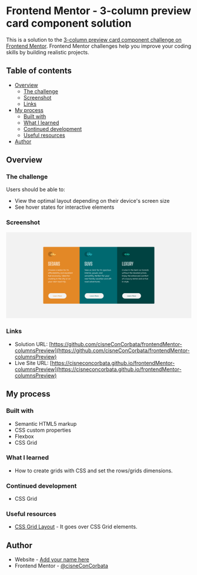 # Frontend Mentor - 3-column preview card component solution

This is a solution to the [3-column preview card component challenge on Frontend Mentor](https://www.frontendmentor.io/challenges/3column-preview-card-component-pH92eAR2-). Frontend Mentor challenges help you improve your coding skills by building realistic projects. 

## Table of contents

- [Overview](#overview)
  - [The challenge](#the-challenge)
  - [Screenshot](#screenshot)
  - [Links](#links)
- [My process](#my-process)
  - [Built with](#built-with)
  - [What I learned](#what-i-learned)
  - [Continued development](#continued-development)
  - [Useful resources](#useful-resources)
- [Author](#author)

## Overview

### The challenge

Users should be able to:

- View the optimal layout depending on their device's screen size
- See hover states for interactive elements

### Screenshot

![](./screenshot.png)

### Links

- Solution URL: [https://github.com/cisneConCorbata/frontendMentor-columnsPreview](https://github.com/cisneConCorbata/frontendMentor-columnsPreview)
- Live Site URL: [https://cisneconcorbata.github.io/frontendMentor-columnsPreview](https://cisneconcorbata.github.io/frontendMentor-columnsPreview)

## My process

### Built with

- Semantic HTML5 markup
- CSS custom properties
- Flexbox
- CSS Grid

### What I learned

- How to create grids with CSS and set the rows/grids dimensions.

### Continued development

- CSS Grid

### Useful resources

- [CSS Grid Layout](https://www.w3schools.com/css/css_grid.asp) - It goes over CSS Grid elements.

## Author

- Website - [Add your name here](https://cisneconcorbata.github.io/cisnesPortfolio/)
- Frontend Mentor - [@cisneConCorbata](https://www.frontendmentor.io/profile/cisneConCorbata)